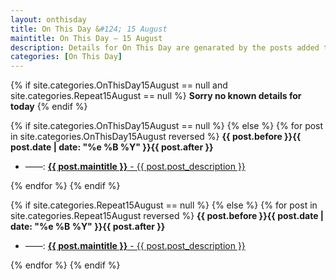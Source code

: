 ```yaml
---
layout: onthisday
title: On This Day &#124; 15 August
maintitle: On This Day — 15 August
description: Details for On This Day are genarated by the posts added to the website so the content is subject to changes/updates over time.
categories: [On This Day]
---
```


{% if site.categories.OnThisDay15August == null and site.categories.Repeat15August == null %}
<strong>Sorry no known details for today</strong>
{% endif %}

{% if site.categories.OnThisDay15August == null %}
{% else %}
{% for post in site.categories.OnThisDay15August reversed %}
<strong>{{ post.before }}{{ post.date | date: "%e %B %Y" }}{{ post.after }}</strong>
<ul>
<li> ——: <a href="{{ post.url }}"><strong>{{ post.maintitle }}</strong> - {{ post.post_description }}</a></li>
</ul>
{% endfor %}
{% endif %}

{% if site.categories.Repeat15August == null %}
{% else %}
{% for post in site.categories.Repeat15August reversed %}
<strong>{{ post.before }}{{ post.date | date: "%e %B %Y" }}{{ post.after }}</strong>
<ul>
<li> ——: <a href="{{ post.url }}"><strong>{{ post.maintitle }}</strong> - {{ post.post_description }}</a></li>
</ul>
{% endfor %}
{% endif %}
